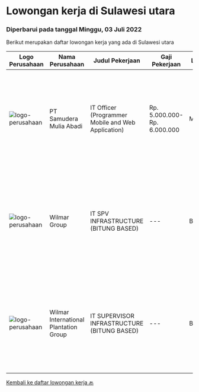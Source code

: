 
  # Lowongan kerja di Sulawesi utara

  ### Diperbarui pada tanggal Minggu, 03 Juli 2022

  Berikut merupakan daftar lowongan kerja yang ada di Sulawesi utara

  |Logo Perusahaan | Nama Perusahaan | Judul Pekerjaan | Gaji Pekerjaan | Lokasi | Deskripsi | Tanggal diunggah | Pranala |
  | -------------- | --------------- | --------------- | --------- | --------- | -------------- | ------- | ----------- |
  |![logo-perusahaan](https://i.ibb.co/sqvTCh9/112815900-stock-vector-no-image-available-icon-flat-vector.webp)|PT Samudera Mulia Abadi|IT Officer (Programmer Mobile and Web Application)|Rp. 5.000.000-Rp. 6.000.000|Manado|PT Samudera Mulia Abadi kami adalah Perusahaan Kontraktor Pertambangan. Adapun dibawah ini adalah posisi yang saat ini kami butuhkan untuk penempatan...|Kamis, 30 Juni 2022|https://www.jobstreet.co.id/id/job/it-officer-programmer-mobile-and-web-application-3927192?token=0~b7f3842a-0dff-4b76-b3ce-bd7c0ec1310d&sectionRank=1&jobId=jobstreet-id-job-3927192|
|![logo-perusahaan](https://image-service-cdn.seek.com.au/5683be4817b674e99653d054bb367590069452e8/ee4dce1061f3f616224767ad58cb2fc751b8d2dc)|Wilmar Group|IT SPV INFRASTRUCTURE (BITUNG BASED)|---|Bitung|Job Description: Actively monitors and analyzes user requests, evaluates and applies solutions. Troubleshoots any IT technical issues and resolves in...|Jumat, 24 Juni 2022|https://www.jobstreet.co.id/id/job/it-spv-infrastructure-bitung-based-3933058?token=0~b7f3842a-0dff-4b76-b3ce-bd7c0ec1310d&sectionRank=2&jobId=jobstreet-id-job-3933058|
|![logo-perusahaan](https://image-service-cdn.seek.com.au/5683be4817b674e99653d054bb367590069452e8/ee4dce1061f3f616224767ad58cb2fc751b8d2dc)|Wilmar International Plantation Group|IT SUPERVISOR INFRASTRUCTURE (BITUNG BASED)|---|Bitung|Actively monitors and analyzes user requests, evaluates and applies solutions. Troubleshoots any IT technical issues and resolves in a courteous,...|Kamis, 23 Juni 2022|https://www.jobstreet.co.id/id/job/it-supervisor-infrastructure-bitung-based-1032148846?token=0~b7f3842a-0dff-4b76-b3ce-bd7c0ec1310d&sectionRank=3&jobId=jobstreet-id-job-1032148846|


  [Kembali ke daftar lowongan kerja 🔙](../README.md#daftar-lowongan-kerja)
  